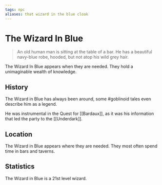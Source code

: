 ```yaml
---
tags: npc
aliases: that wizard in the blue cloak
---
```

# The Wizard In Blue

> An old human man is sitting at the table of a bar. He has a beautiful navy-blue robe, hooded, but not atop his wild grey hair.

The Wizard In Blue appears when they are needed. They hold a unimaginable wealth of knowledge. 

## History
The Wizard in Blue has always been around, some #goblinoid tales even describe him as a legend.

He was instrumental in the Quest for [[Bardaux]], as it was his information that led the party to the [[Underdark]].

## Location
The Wizard in Blue appears where they are needed. They most often spend time in bars and taverns.

## Statistics
The Wizard in Blue is a 21st level wizard.